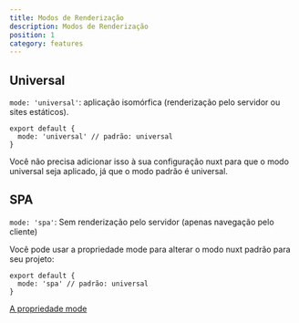 ```yaml
---
title: Modos de Renderização
description: Modos de Renderização
position: 1
category: features
---
```


## Universal

`mode: 'universal'`: aplicação isomórfica (renderização pelo servidor ou sites estáticos).

```js{}[nuxt.config.js]
export default {
  mode: 'universal' // padrão: universal
}
```

<base-alert type="info">
Você não precisa adicionar isso à sua configuração nuxt para que o modo universal seja aplicado, já que o modo padrão é universal.
</base-alert>

## SPA

`mode: 'spa'`: Sem renderização pelo servidor (apenas navegação pelo cliente)

Você pode usar a propriedade mode para alterar o modo nuxt padrão para seu projeto:

```js{}[nuxt.config.js]
export default {
  mode: 'spa' // padrão: universal
}
```

<base-alert type="next">

[A propriedade mode](/guides/configuration-glossary/configuration-mode)

</base-alert>
